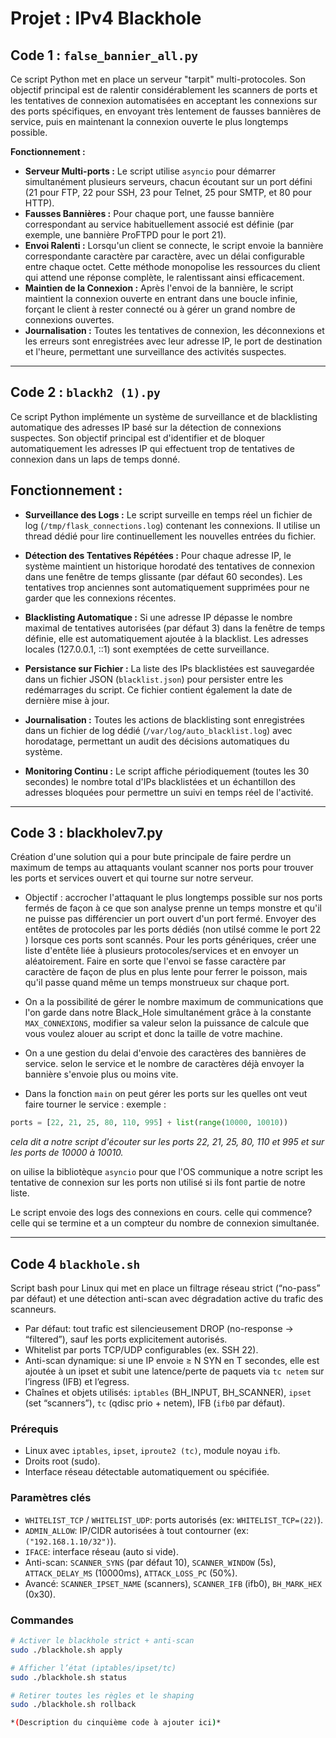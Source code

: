# Projet : IPv4 Blackhole

## Code 1 : `false_bannier_all.py`

Ce script Python met en place un serveur "tarpit" multi-protocoles. Son objectif principal est de ralentir considérablement les scanners de ports et les tentatives de connexion automatisées en acceptant les connexions sur des ports spécifiques, en envoyant très lentement de fausses bannières de service, puis en maintenant la connexion ouverte le plus longtemps possible.

**Fonctionnement :**

*   **Serveur Multi-ports :** Le script utilise `asyncio` pour démarrer simultanément plusieurs serveurs, chacun écoutant sur un port défini (21 pour FTP, 22 pour SSH, 23 pour Telnet, 25 pour SMTP, et 80 pour HTTP).
*   **Fausses Bannières :** Pour chaque port, une fausse bannière correspondant au service habituellement associé est définie (par exemple, une bannière ProFTPD pour le port 21).
*   **Envoi Ralenti :** Lorsqu'un client se connecte, le script envoie la bannière correspondante caractère par caractère, avec un délai configurable entre chaque octet. Cette méthode monopolise les ressources du client qui attend une réponse complète, le ralentissant ainsi efficacement.
*   **Maintien de la Connexion :** Après l'envoi de la bannière, le script maintient la connexion ouverte en entrant dans une boucle infinie, forçant le client à rester connecté ou à gérer un grand nombre de connexions ouvertes.
*   **Journalisation :** Toutes les tentatives de connexion, les déconnexions et les erreurs sont enregistrées avec leur adresse IP, le port de destination et l'heure, permettant une surveillance des activités suspectes.

---

## Code 2 : `blackh2 (1).py`

Ce script Python implémente un système de surveillance et de blacklisting automatique des adresses IP basé sur la détection de connexions suspectes. Son objectif principal est d'identifier et de bloquer automatiquement les adresses IP qui effectuent trop de tentatives de connexion dans un laps de temps donné.

## Fonctionnement :

* **Surveillance des Logs :** Le script surveille en temps réel un fichier de log (`/tmp/flask_connections.log`) contenant les connexions. Il utilise un thread dédié pour lire continuellement les nouvelles entrées du fichier.

* **Détection des Tentatives Répétées :** Pour chaque adresse IP, le système maintient un historique horodaté des tentatives de connexion dans une fenêtre de temps glissante (par défaut 60 secondes). Les tentatives trop anciennes sont automatiquement supprimées pour ne garder que les connexions récentes.

* **Blacklisting Automatique :** Si une adresse IP dépasse le nombre maximal de tentatives autorisées (par défaut 3) dans la fenêtre de temps définie, elle est automatiquement ajoutée à la blacklist. Les adresses locales (127.0.0.1, ::1) sont exemptées de cette surveillance.

* **Persistance sur Fichier :** La liste des IPs blacklistées est sauvegardée dans un fichier JSON (`blacklist.json`) pour persister entre les redémarrages du script. Ce fichier contient également la date de dernière mise à jour.

* **Journalisation :** Toutes les actions de blacklisting sont enregistrées dans un fichier de log dédié (`/var/log/auto_blacklist.log`) avec horodatage, permettant un audit des décisions automatiques du système.

* **Monitoring Continu :** Le script affiche périodiquement (toutes les 30 secondes) le nombre total d'IPs blacklistées et un échantillon des adresses bloquées pour permettre un suivi en temps réel de l'activité.

---

## Code 3 : blackholev7.py

Création d'une solution qui a pour bute principale de faire perdre un maximum de temps au attaquants voulant scanner nos ports pour trouver les ports et services ouvert et qui tourne sur notre serveur.

- Objectif : accrocher l'attaquant le plus longtemps possible sur nos ports fermés de façon à ce que son analyse prenne un temps monstre et qu'il ne puisse pas différencier un port ouvert d'un port fermé. Envoyer des entêtes de protocoles par les ports dédiés (non utilsé comme le port 22 ) lorsque ces ports sont scannés. Pour les ports génériques, créer une liste d'entête liée à plusieurs protocoles/services et en envoyer un aléatoirement. Faire en sorte que l'envoi se fasse caractère par caractère de façon de plus en plus lente pour ferrer le poisson, mais qu'il passe quand même un temps monstrueux sur chaque port.

- On a la possibilité de gérer le nombre maximum de communications que l'on garde dans notre Black_Hole simultanément grâce à la constante `MAX_CONNEXIONS`, modifier sa valeur selon la puissance de calcule que vous voulez alouer au script et donc la taille de votre machine.

- On a une gestion du delai d'envoie des caractères des bannières de service. selon le service et le nombre de caractères déjà envoyer la bannière s'envoie plus ou moins vite.

- Dans la fonction `main` on peut gérer les ports sur les quelles ont veut faire tourner le service : exemple :
```python
ports = [22, 21, 25, 80, 110, 995] + list(range(10000, 10010))
```
*cela dit a notre script d'écouter sur les ports 22, 21, 25, 80, 110 et 995 et sur les ports de 10000 à 10010.*

on uilise la bibliotèque `asyncio` pour que l'OS communique a notre script les tentative de connexion sur les ports non utilisé si ils font partie de notre liste.

Le script envoie des logs des connexions en cours. celle qui commence? celle qui se termine et a un compteur du nombre de connexion simultanée.

---

## Code 4 `blackhole.sh`

Script bash pour Linux qui met en place un filtrage réseau strict (“no-pass” par défaut) et une détection anti-scan avec dégradation active du trafic des scanneurs.

- Par défaut: tout trafic est silencieusement DROP (no-response → “filtered”), sauf les ports explicitement autorisés.
- Whitelist par ports TCP/UDP configurables (ex. SSH 22).
- Anti-scan dynamique: si une IP envoie ≥ N SYN en T secondes, elle est ajoutée à un ipset et subit une latence/perte de paquets via `tc netem` sur l’ingress (IFB) et l’egress.
- Chaînes et objets utilisés: `iptables` (BH_INPUT, BH_SCANNER), `ipset` (set “scanners”), `tc` (qdisc prio + netem), IFB (`ifb0` par défaut).

### Prérequis
- Linux avec `iptables`, `ipset`, `iproute2 (tc)`, module noyau `ifb`.
- Droits root (sudo).
- Interface réseau détectable automatiquement ou spécifiée.

### Paramètres clés
- `WHITELIST_TCP` / `WHITELIST_UDP`: ports autorisés (ex: `WHITELIST_TCP=(22)`).
- `ADMIN_ALLOW`: IP/CIDR autorisées à tout contourner (ex: `("192.168.1.10/32")`).
- `IFACE`: interface réseau (auto si vide).
- Anti-scan: `SCANNER_SYNS` (par défaut 10), `SCANNER_WINDOW` (5s), `ATTACK_DELAY_MS` (10000ms), `ATTACK_LOSS_PC` (50%).
- Avancé: `SCANNER_IPSET_NAME` (scanners), `SCANNER_IFB` (ifb0), `BH_MARK_HEX` (0x30).

### Commandes
```bash
# Activer le blackhole strict + anti-scan
sudo ./blackhole.sh apply

# Afficher l’état (iptables/ipset/tc)
sudo ./blackhole.sh status

# Retirer toutes les règles et le shaping
sudo ./blackhole.sh rollback

*(Description du cinquième code à ajouter ici)*
